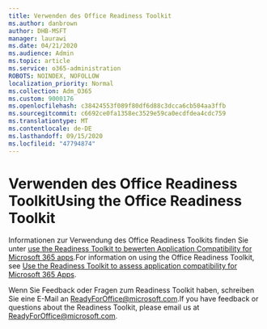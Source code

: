 ```yaml
---
title: Verwenden des Office Readiness Toolkit
ms.author: danbrown
author: DHB-MSFT
manager: laurawi
ms.date: 04/21/2020
ms.audience: Admin
ms.topic: article
ms.service: o365-administration
ROBOTS: NOINDEX, NOFOLLOW
localization_priority: Normal
ms.collection: Adm_O365
ms.custom: 9000176
ms.openlocfilehash: c38424553f089f80df6d88c3dcca6cb504aa3ffb
ms.sourcegitcommit: c6692ce0fa1358ec3529e59ca0ecdfdea4cdc759
ms.translationtype: MT
ms.contentlocale: de-DE
ms.lasthandoff: 09/15/2020
ms.locfileid: "47794874"
---
```

# <a name="using-the-office-readiness-toolkit"></a><span data-ttu-id="656dd-102">Verwenden des Office Readiness Toolkit</span><span class="sxs-lookup"><span data-stu-id="656dd-102">Using the Office Readiness Toolkit</span></span>

<span data-ttu-id="656dd-103">Informationen zur Verwendung des Office Readiness Toolkits finden Sie unter [use the Readiness Toolkit to bewerten Application Compatibility for Microsoft 365 apps](https://docs.microsoft.com/DeployOffice/readiness-toolkit-application-compatibility-microsoft-365-apps).</span><span class="sxs-lookup"><span data-stu-id="656dd-103">For information on using the Office Readiness Toolkit, see [Use the Readiness Toolkit to assess application compatibility for Microsoft 365 Apps](https://docs.microsoft.com/DeployOffice/readiness-toolkit-application-compatibility-microsoft-365-apps).</span></span>

<span data-ttu-id="656dd-104">Wenn Sie Feedback oder Fragen zum Readiness Toolkit haben, schreiben Sie eine E-Mail an ReadyForOffice@microsoft.com.</span><span class="sxs-lookup"><span data-stu-id="656dd-104">If you have feedback or questions about the Readiness Toolkit, please email us at ReadyForOffice@microsoft.com.</span></span>
